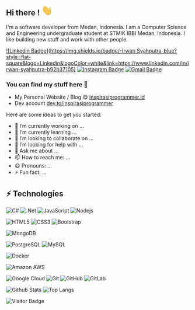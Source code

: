## Hi there ! <img src="https://raw.githubusercontent.com/inspirasiprogrammer/inspirasiprogrammer/master/wave.gif" width="30px">

I'm a software developer from Medan, Indonesia. I am a Computer Science and Engineering undergraduate student at STMIK IBBI Medan, Indonesia. I like building new stuff and work with other people.

[![Linkedin Badge](https://img.shields.io/badge/-Irwan Syahputra-blue?style=flat-square&logo=Linkedin&logoColor=white&link=https://www.linkedin.com/in/irwan-syahputra-b92b37105)](https://www.linkedin.com/in/irwan-syahputra-b92b37105)
[![Instagram Badge](https://img.shields.io/badge/-inspirasiprogrammer-purple?style=flat-square&logo=instagram&logoColor=white&link=https://instagram.com/inspirasiprogrammer/)](https://instagram.com/inspirasiprogrammer)
[![Gmail Badge](https://img.shields.io/badge/-irwansyahputra92@gmail.com-c14438?style=flat-square&logo=Gmail&logoColor=white&link=mailto:irwansyahputra92@gmail.com)](mailto:irwansyahputra92@gmail.com)

### You can find my stuff here :leaves:

- My Personal Website / Blog :yum: [inspirasiprogrammer.id](https://inspirasiprogrammer.id)
- Dev account [dev.to/inspirasiprogrammer](https://dev.to/inspirasiprogrammer)

Here are some ideas to get you started:

- 🔭 I’m currently working on ...
- 🌱 I’m currently learning ...
- 👯 I’m looking to collaborate on ...
- 🤔 I’m looking for help with ...
- 💬 Ask me about ...
- 📫 How to reach me: ...
- 😄 Pronouns: ...
- ⚡ Fun fact: ...

## ⚡ Technologies

<!--- just --->

![C#](https://img.shields.io/badge/-C#-black?style=flat-square&logo=csharp)
![.Net](https://img.shields.io/badge/-.Net-black?style=flat-square&logo=dotnet)
![JavaScript](https://img.shields.io/badge/-JavaScript-black?style=flat-square&logo=javascript)
![Nodejs](https://img.shields.io/badge/-Nodejs-black?style=flat-square&logo=Node.js)

<!---![Python](https://img.shields.io/badge/-Python-black?style=flat-square&logo=Python)--->
<!---![React](https://img.shields.io/badge/-React-black?style=flat-square&logo=react)--->
<!---![Java](https://img.shields.io/badge/-java-E34A86?style=flat-square&logo=java)--->
<!---![C++](https://img.shields.io/badge/-C++-00599C?style=flat-square&logo=c)--->

![HTML5](https://img.shields.io/badge/-HTML5-E34F26?style=flat-square&logo=html5&logoColor=white)
![CSS3](https://img.shields.io/badge/-CSS3-1572B6?style=flat-square&logo=css3)
![Bootstrap](https://img.shields.io/badge/-Bootstrap-563D7C?style=flat-square&logo=bootstrap)

<!---![TypeScript](https://img.shields.io/badge/-TypeScript-007ACC?style=flat-square&logo=typescript)--->

![MongoDB](https://img.shields.io/badge/-MongoDB-black?style=flat-square&logo=mongodb)

<!---![Redis](https://img.shields.io/badge/-Redis-black?style=flat-square&logo=Redis)--->
<!---![ElasticSearch](https://img.shields.io/badge/-ElasticSearch-005571?style=flat-square&logo=elasticsearch)--->
<!---![GraphQL](https://img.shields.io/badge/-GraphQL-E10098?style=flat-square&logo=graphql)--->
<!---![Apollo GraphQL](https://img.shields.io/badge/-Apollo%20GraphQL-311C87?style=flat-square&logo=apollo-graphql)--->

![PostgreSQL](https://img.shields.io/badge/-PostgreSQL-336791?style=flat-square&logo=postgresql)
![MySQL](https://img.shields.io/badge/-MySQL-black?style=flat-square&logo=mysql)

<!---![Heroku](https://img.shields.io/badge/-Heroku-430098?style=flat-square&logo=heroku)--->

![Docker](https://img.shields.io/badge/-Docker-black?style=flat-square&logo=docker)

<!---![DigitalOcean](https://img.shields.io/badge/-Digital%20Ocean-darkblue?style=flat-square&logo=digitalocean)--->

![Amazon AWS](https://img.shields.io/badge/Amazon%20AWS-232F3E?style=flat-square&logo=amazon-aws)

<!---![Microsoft Azure](https://img.shields.io/badge/Microsoft%20Azure-232F7E?style=flat-square&logo=microsoft-azure)--->

![Google Cloud](https://img.shields.io/badge/Google%20Cloud-black?style=flat-square&logo=google-cloud)
![Git](https://img.shields.io/badge/-Git-black?style=flat-square&logo=git)
![GitHub](https://img.shields.io/badge/-GitHub-181717?style=flat-square&logo=github)
![GitLab](https://img.shields.io/badge/-GitLab-FCA121?style=flat-square&logo=gitlab)

<!---![BitBucket](https://img.shields.io/badge/-BitBucket-darkblue?style=flat-square&logo=bitbucket)--->
<!---![Raspberry Pi](https://img.shields.io/badge/-Raspberry%20Pi-C51A4A?style=flat-square&logo=Raspberry-Pi)--->

![Github Stats](https://github-readme-stats.vercel.app/api?username=inspirasiprogrammer&count_private=true&show_icons=true&include_all_commits=true)
![Top Langs](https://github-readme-stats.vercel.app/api/top-langs/?username=inspirasiprogrammer&hide=TeX&layout=compact)

![Visitor Badge](https://visitor-badge.laobi.icu/badge?page_id=inspirasiprogrammer.inspirasiprogrammer)
